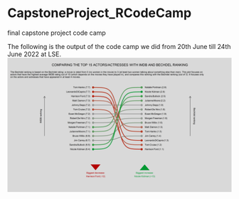 # CapstoneProject_RCodeCamp
final capstone project code camp

The following is the output of the code camp we did from 20th June till 24th June 2022 at LSE.
![CapstoneProject_RCodeCamp](capstone_project_3.png)
